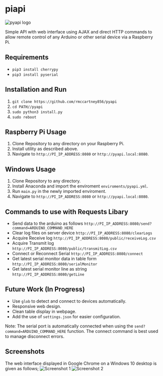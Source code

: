 # piapi

![pyapi logo](https://github.com/rmccartney856/pyapi/blob/master/media/logoSmall.jpg)

Simple API with web interface using AJAX and direct HTTP commands to allow remote control of any Arduino or other serial device via a Raspberry Pi.

## Requirements

* `pip3 install cherrypy`
* `pip3 install pyserial`

## Installation and Run

1. `git clone https://github.com/rmccartney856/pyapi`
2. `cd PATH//pyapi`
3. `sudo python3 install.py`
4. `sudo reboot`

## Raspberry Pi Usage

1. Clone Repository to any directory on your Raspberry Pi.
2. Install utility as described above.
3. Navigate to `http://PI_IP_ADDRESS:8080` or `http://pyapi.local:8080`.

## Windows Usage

1. Clone Repository to any directory.
2. Install Anaconda and import the enviroment `enviroments/pyapi.yml`.
3. Run `main.py` in the newly imported enviroment.
3. Navigate to `http://PI_IP_ADDRESS:8080` or `http://pyapi.local:8080`.

## Commands to use with Requests Libary

* Send data to the arduino as follows `http://PI_IP_ADDRESS:8080/send?command=ARDUINO_COMMAND_HERE`
* Clear log files on server device `http://PI_IP_ADDRESS:8080/clearLogs`
* Acquire Receive log `http://PI_IP_ADDRESS:8080/public/receiveLog.csv`
* Acquire Transmit log `http://PI_IP_ADDRESS:8080/public/transmitLog.csv`
* Connect or Reconnect Serial `http://PI_IP_ADDRESS:8080/connect`
* Get latest serial monitor data in table form `http://PI_IP_ADDRESS:8080/serialMonitor`
* Get latest serial monitor line as string `http://PI_IP_ADDRESS:8080/getLine`

## Future Work (In Progress)

* Use `glob` to detect and connect to devices automatically.
* Responsive web design.
* Clean table display in webpage.
* Add the use of `settings.json` for easier configuration.

Note: The serial port is automatically connected when using the `send?command=ARDUINO_COMMAND_HERE` function. The connect command is best used to manage disconnect errors. 

## Screenshots
The web interface displayed in Google Chrome on a Windows 10 desktop is given as follows;
![Screenshot 1](https://github.com/rmccartney856/pyapi/blob/master/media/screenshot1.jpg)
![Screenshot 2](https://github.com/rmccartney856/pyapi/blob/master/media/screenshot2.jpg)

